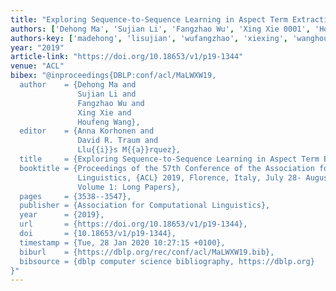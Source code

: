 ```yaml
---
title: "Exploring Sequence-to-Sequence Learning in Aspect Term Extraction"
authors: ['Dehong Ma', 'Sujian Li', 'Fangzhao Wu', 'Xing Xie 0001', 'Houfeng Wang']
authors-key: ['madehong', 'lisujian', 'wufangzhao', 'xiexing', 'wanghoufeng']
year: "2019"
article-link: "https://doi.org/10.18653/v1/p19-1344"
venue: "ACL"
bibex: "@inproceedings{DBLP:conf/acl/MaLWXW19,
  author    = {Dehong Ma and
               Sujian Li and
               Fangzhao Wu and
               Xing Xie and
               Houfeng Wang},
  editor    = {Anna Korhonen and
               David R. Traum and
               Llu{{i}}s M{{a}}rquez},
  title     = {Exploring Sequence-to-Sequence Learning in Aspect Term Extraction},
  booktitle = {Proceedings of the 57th Conference of the Association for Computational
               Linguistics, {ACL} 2019, Florence, Italy, July 28- August 2, 2019,
               Volume 1: Long Papers},
  pages     = {3538--3547},
  publisher = {Association for Computational Linguistics},
  year      = {2019},
  url       = {https://doi.org/10.18653/v1/p19-1344},
  doi       = {10.18653/v1/p19-1344},
  timestamp = {Tue, 28 Jan 2020 10:27:15 +0100},
  biburl    = {https://dblp.org/rec/conf/acl/MaLWXW19.bib},
  bibsource = {dblp computer science bibliography, https://dblp.org}
}"
---
```


